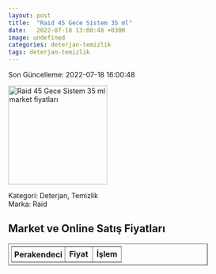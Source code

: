 ```yaml
---
layout: post
title:  "Raid 45 Gece Sistem 35 ml"
date:   2022-07-18 13:00:48 +0300
image: undefined
categories: deterjan-temizlik
tags: deterjan-temizlik
---
```


Son Güncelleme: 2022-07-18 16:00:48

<img src="undefined" width="200" alt="Raid 45 Gece Sistem 35 ml market fiyatları" />

Kategori: Deterjan, Temizlik
<br />
Marka: Raid

<h2>Market ve Online Satış Fiyatları</h2>

<table border="1" style="padding: 5px;width:80%;">
  <tr>
    <td style="padding: 5px;"><strong>Perakendeci</strong></td>
    <td><strong>Fiyat</strong></td>
    <td><strong>İşlem</strong></td>
  </tr>
  
</table>
